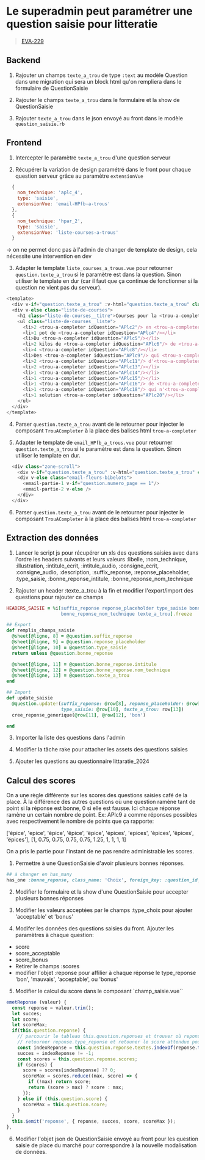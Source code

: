 <!-- 📄 Standard : https://www.notion.so/captive/Le-cadrage-technique-dbb611e45f114737a6b14745caa584e9?pvs=4 -->
# Le superadmin peut paramétrer une question saisie pour litteratie

> [EVA-229](https://captive-team.atlassian.net/browse/EVA-229)

## Backend

1. Rajouter un champs `texte_a_trou` de type `:text` au modèle Question dans une migration qui sera un block html qu'on rempliera dans le formulaire de QuestionSaisie

2. Rajouter le champs `texte_a_trou` dans le formulaire et la show de QuestionSaisie

3. Rajouter `texte_a_trou` dans le json envoyé au front dans le modèle `question_saisie.rb`

## Frontend

1. Intercepter le paramètre `texte_a_trou` d'une question serveur

2. Récupérer la variation de design paramétré dans le front pour chaque question serveur grâce au paramètre `extensionVue`
```javascript
  {
    nom_technique: 'aplc_4',
    type: 'saisie',
    extensionVue: 'email-HPfb-a-trous'
  },
  {
    nom_technique: 'hpar_2',
    type: 'saisie',
    extensionVue: 'liste-courses-a-trous'
  }
```
-> on ne permet donc pas à l'admin de changer de template de design, cela nécessite une intervention en dev

3. Adapter le template `liste_courses_a_trous.vue` pour retourner `question.texte_a_trou` si le paramètre est dans la question. Sinon utiliser le template en dur (car il faut que ça continue de fonctionner si la question ne vient pas du serveur).

```javascript
<template>
  <div v-if="question.texte_a_trou" :v-html="question.texte_a_trou" class="liste-de-courses">
  <div v-else class="liste-de-courses">
    <h1 class="liste-de-courses__titre">Courses pour la <trou-a-completer idQuestion="APlc1"/></h1>
    <ul class="liste-de-courses__liste">
      <li>2 <trou-a-completer idQuestion="APlc2"/> en <trou-a-completer idQuestion="APlc3"/></li>
      <li>1 pot de <trou-a-completer idQuestion="APlc4"/></li>
      <li>Du <trou-a-completer idQuestion="APlc5"/></li>
      <li>2 kilos de <trou-a-completer idQuestion="APlc6"/> de <trou-a-completer idQuestion="APlc7"/></li>
      <li>4 <trou-a-completer idQuestion="APlc8"/></li>
      <li>Des <trou-a-completer idQuestion="APlc9"/> qui <trou-a-completer idQuestion="APlc10"/> du goût</li>
      <li>2 <trou-a-completer idQuestion="APlc11"/> d'<trou-a-completer idQuestion="APlc12"/></li>
      <li>2 <trou-a-completer idQuestion="APlc13"/></li>
      <li>1 <trou-a-completer idQuestion="APlc14"/></li>
      <li>1 <trou-a-completer idQuestion="APlc15"/></li>
      <li>1 <trou-a-completer idQuestion="APlc16"/> de <trou-a-completer idQuestion="APlc17"/></li>
      <li>1 <trou-a-completer idQuestion="APlc18"/> qui n'<trou-a-completer idQuestion="APlc19"/> pas</li>
      <li>1 solution <trou-a-completer idQuestion="APlc20"/></li>
    </ul>
  </div>
</template>
```

4. Parser `question.texte_a_trou` avant de le retourner pour injecter le composant `TrouACompleter` à la place des balises html `trou-a-completer`

5. Adapter le template de `email_HPfb_a_trous.vue` pour retourner `question.texte_a_trou` si le paramètre est dans la question. Sinon utiliser le template en dur.

```javascript
  <div class="zone-scroll">
    <div v-if="question.texte_a_trou" :v-html="question.texte_a_trou" class="email-fleurs-bibelots">
    <div v-else class="email-fleurs-bibelots">
      <email-partie-1 v-if="question.numero_page == 1"/>
      <email-partie-2 v-else />
    </div>
  </div>
```

6. Parser `question.texte_a_trou` avant de le retourner pour injecter le composant `TrouACompleter` à la place des balises html `trou-a-completer`

## Extraction des données

1. Lancer le script js pour récupérer un xls des questions saisies avec dans l'ordre les headers suivants et leurs valeurs :libelle, :nom_technique, :illustration, :intitule_ecrit, :intitule_audio, :consigne_ecrit, :consigne_audio, :description, :suffix_reponse, :reponse_placeholder, :type_saisie, :bonne_reponse_intitule, :bonne_reponse_nom_technique

2. Rajouter un header :texte_a_trou à la fin et modifier l'export/import des questions pour rajouter ce champs
```ruby
HEADERS_SAISIE = %i[suffix_reponse reponse_placeholder type_saisie bonne_reponse_intitule
                    bonne_reponse_nom_technique texte_a_trou].freeze

## Export
def remplis_champs_saisie
  @sheet[@ligne, 8] = @question.suffix_reponse
  @sheet[@ligne, 9] = @question.reponse_placeholder
  @sheet[@ligne, 10] = @question.type_saisie
  return unless @question.bonne_reponse

  @sheet[@ligne, 11] = @question.bonne_reponse.intitule
  @sheet[@ligne, 12] = @question.bonne_reponse.nom_technique
  @sheet[@ligne, 13] = @question.texte_a_trou
end

## Import
def update_saisie
  @question.update!(suffix_reponse: @row[8], reponse_placeholder: @row[9],
                    type_saisie: @row[10], texte_a_trou: row[13])
  cree_reponse_generique(@row[11], @row[12], 'bon')

end
```

3. Importer la liste des questions dans l'admin

4. Modifier la tâche rake pour attacher les assets des questions saisies

5. Ajouter les questions au questionnaire littaratie_2024

## Calcul des scores

On a une règle différente sur les scores des questions saisies café de la place. À la différence des autres questions où une question ramène tant de point si la réponse est bonne, 0 si elle est fausse. Ici chaque réponse ramène un certain nombre de point.
Ex: APlc9 a comme réponses possibles avec respectivement le nombre de points que ça rapporte:

['épice', 'epice', 'èpice', 'êpice', 'ëpice', 'épices', 'epices', 'èpices', 'êpices', 'ëpices'],
[1, 0.75, 0.75, 0.75, 0.75, 1.25, 1, 1, 1, 1]

On a pris le partie pour l'instant de ne pas rendre administrable les scores.

1. Permettre à une QuestionSaisie d'avoir plusieurs bonnes réponses.
```ruby
## à changer en has_many
has_one :bonne_reponse, class_name: 'Choix', foreign_key: :question_id, dependent: :destroy
```

2. Modifier le formulaire et la show d'une QuestionSaisie pour accepter plusieurs bonnes réponses

3. Modifier les valeurs acceptées par le champs :type_choix pour ajouter 'acceptable' et 'bonus'

4. Modifer les données des questions saisies du front. Ajouter les paramètres à chaque question:
- score
- score_acceptable
- score_bonus
- Retirer le champs :scores
- modifier l'objet :reponse pour affilier à chaque réponse le type_reponse 'bon', 'mauvais', 'acceptable', ou 'bonus'

5. Modifier le calcul du score dans le composant `champ_saisie.vue``
```javascript
emetReponse (valeur) {
  const reponse = valeur.trim();
  let succes;
  let score;
  let scoreMax;
  if(this.question.reponse) {
    // parcourir le tableau this.question.reponses et trouver où reponse.intitule === reponseSaisie.toLowerCase()
    // retourner reponse.type_reponse et retouner le score attendue pour le type de réponse
    const indexReponse = this.question.reponse.textes.indexOf(reponse.toLowerCase());
    succes = indexReponse != -1;
    const scores = this.question.reponse.scores;
    if (scores) {
      score = scores[indexReponse] ?? 0;
      scoreMax = scores.reduce((max, score) => {
        if (!max) return score;
        return (score > max) ? score : max;
      });
    } else if (this.question.score) {
      scoreMax = this.question.score;
    }
  }
  this.$emit('reponse', { reponse, succes, score, scoreMax });
},
```

6. Modifier l'objet json de QuestionSaisie envoyé au front pour les question saisie de place du marché pour correspondre à la nouvelle modalisation de données.
